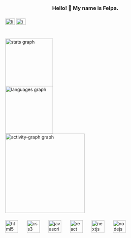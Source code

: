 <h3 align="center">Hello! 👋 My name is Felpa.</h3>

###

<div align="left">
  <img src="https://raw.githubusercontent.com/maurodesouza/profile-readme-generator/master/src/assets/icons/social/linkedin/default.svg" width="30" height="20" alt="linkedin logo"  />
  <a href="https://www.instagram.com/_fgava/?hl=pt-br" target="_blank">
    <img src="https://raw.githubusercontent.com/maurodesouza/profile-readme-generator/master/src/assets/icons/social/instagram/default.svg" width="30" height="20" alt="instagram logo"  />
  </a>
</div>

###

<br clear="both">

<div align="left">
  <img src="https://github-readme-stats.vercel.app/api?username=FelpaGava&hide_title=false&hide_rank=false&show_icons=true&include_all_commits=true&count_private=true&disable_animations=false&theme=dracula&locale=en&hide_border=false&order=1" height="150" alt="stats graph" /> <br>
  <img src="https://github-readme-stats.vercel.app/api/top-langs?username=FelpaGava&locale=en&hide_title=false&layout=compact&card_width=320&langs_count=5&theme=dracula&hide_border=false&order=2&custom_title=Languages%20and%20Tools:%20" height="150" alt="languages graph" /> <br>
  <img src="https://github-readme-activity-graph.vercel.app/graph?username=FelpaGava&radius=16&theme=dracula&area=true&order=5&hide_border=false&hide_title=false&custom_title=Contribuitions" height="250" alt="activity-graph graph"  />
</div>

###

<div align="left">
  <img src="https://cdn.jsdelivr.net/gh/devicons/devicon/icons/html5/html5-original.svg" height="40" alt="html5 logo"  />
  <img width="20" />
  <img src="https://cdn.jsdelivr.net/gh/devicons/devicon/icons/css3/css3-original.svg" height="40" alt="css3 logo"  />
  <img width="20" />
  <img src="https://cdn.jsdelivr.net/gh/devicons/devicon/icons/javascript/javascript-original.svg" height="40" alt="javascript logo"  />
  <img width="20" />
  <img src="https://cdn.jsdelivr.net/gh/devicons/devicon/icons/react/react-original.svg" height="40" alt="react logo"  />
  <img width="20" />
  <img src="https://cdn.jsdelivr.net/gh/devicons/devicon/icons/nextjs/nextjs-original.svg" height="40" alt="nextjs logo"  />
  <img width="20" />
  <img src="https://cdn.jsdelivr.net/gh/devicons/devicon/icons/nodejs/nodejs-original.svg" height="40" alt="nodejs logo"  />
</div>

###
